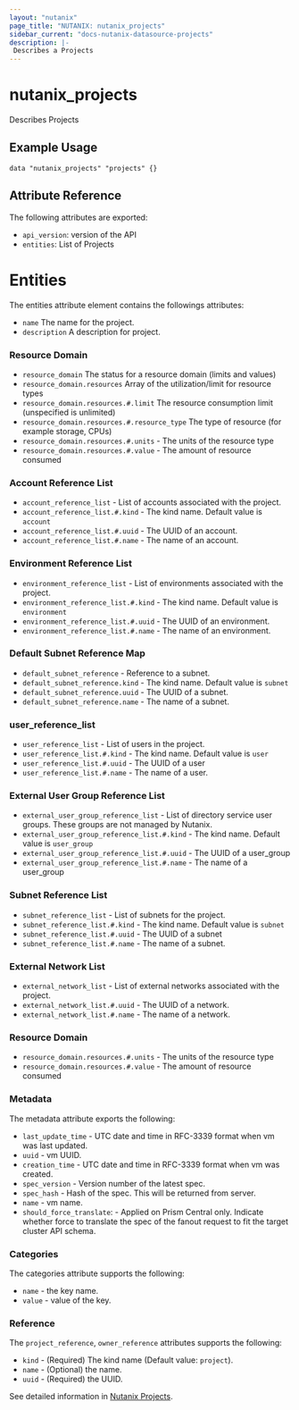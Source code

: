 ```yaml
---
layout: "nutanix"
page_title: "NUTANIX: nutanix_projects"
sidebar_current: "docs-nutanix-datasource-projects"
description: |-
 Describes a Projects
---
```


# nutanix_projects

Describes Projects

## Example Usage

```hcl
data "nutanix_projects" "projects" {}
```


## Attribute Reference

The following attributes are exported:

* `api_version`: version of the API
* `entities`: List of Projects

# Entities

The entities attribute element contains the followings attributes:

* `name` The name for the project.
* `description` A description for project.

### Resource Domain
* `resource_domain` The status for a resource domain (limits and values)
* `resource_domain.resources` Array of the utilization/limit for resource types
* `resource_domain.resources.#.limit` The resource consumption limit (unspecified is unlimited)
* `resource_domain.resources.#.resource_type` The type of resource (for example storage, CPUs)
* `resource_domain.resources.#.units` - The units of the resource type
* `resource_domain.resources.#.value` - The amount of resource consumed

### Account Reference List
* `account_reference_list` - List of accounts associated with the project.
* `account_reference_list.#.kind` - The kind name. Default value is `account`
* `account_reference_list.#.uuid` - The UUID of an account.
* `account_reference_list.#.name` - The name of an account.

### Environment Reference List
* `environment_reference_list` - List of environments associated with the project.
* `environment_reference_list.#.kind` - The kind name. Default value is `environment`
* `environment_reference_list.#.uuid` - The UUID of an environment.
* `environment_reference_list.#.name` - The name of an environment.

### Default Subnet Reference Map
* `default_subnet_reference` - Reference to a subnet.
* `default_subnet_reference.kind` - The kind name. Default value is `subnet`
* `default_subnet_reference.uuid` - The UUID of a subnet.
* `default_subnet_reference.name` - The name of a subnet.

### user_reference_list
* `user_reference_list` - List of users in the project.
* `user_reference_list.#.kind` - The kind name. Default value is `user`
* `user_reference_list.#.uuid` - The UUID of a user
* `user_reference_list.#.name` - The name of a user.

### External User Group Reference List
* `external_user_group_reference_list` - List of directory service user groups. These groups are not managed by Nutanix.
* `external_user_group_reference_list.#.kind` - The kind name. Default value is `user_group`
* `external_user_group_reference_list.#.uuid` - The UUID of a user_group
* `external_user_group_reference_list.#.name` - The name of a user_group

### Subnet Reference List
* `subnet_reference_list` - List of subnets for the project.
* `subnet_reference_list.#.kind` - The kind name. Default value is `subnet`
* `subnet_reference_list.#.uuid` - The UUID of a subnet
* `subnet_reference_list.#.name` - The name of a subnet.

### External Network List
* `external_network_list` - List of external networks associated with the project.
* `external_network_list.#.uuid` - The UUID of a network.
* `external_network_list.#.name` - The name of a network.

### Resource Domain
* `resource_domain.resources.#.units` - The units of the resource type
* `resource_domain.resources.#.value` - The amount of resource consumed

### Metadata
The metadata attribute exports the following:

* `last_update_time` - UTC date and time in RFC-3339 format when vm was last updated.
* `uuid` - vm UUID.
* `creation_time` - UTC date and time in RFC-3339 format when vm was created.
* `spec_version` - Version number of the latest spec.
* `spec_hash` - Hash of the spec. This will be returned from server.
* `name` - vm name.
* `should_force_translate`: - Applied on Prism Central only. Indicate whether force to translate the spec of the fanout request to fit the target cluster API schema.

### Categories
The categories attribute supports the following:

* `name` - the key name.
* `value` - value of the key.

### Reference
The `project_reference`, `owner_reference` attributes supports the following:

* `kind` - (Required) The kind name (Default value: `project`).
* `name` - (Optional) the name.
* `uuid` - (Required) the UUID.


See detailed information in [Nutanix Projects](https://www.nutanix.dev/reference/prism_central/v3/api/projects/postprojectslist).
